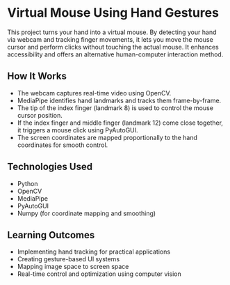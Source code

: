 # Virtual Mouse Using Hand Gestures

This project turns your hand into a virtual mouse. By detecting your hand via webcam and tracking finger movements, it lets you move the mouse cursor and perform clicks without touching the actual mouse. It enhances accessibility and offers an alternative human-computer interaction method.

## How It Works

- The webcam captures real-time video using OpenCV.
- MediaPipe identifies hand landmarks and tracks them frame-by-frame.
- The tip of the index finger (landmark 8) is used to control the mouse cursor position.
- If the index finger and middle finger (landmark 12) come close together, it triggers a mouse click using PyAutoGUI.
- The screen coordinates are mapped proportionally to the hand coordinates for smooth control.

## Technologies Used

- Python
- OpenCV
- MediaPipe
- PyAutoGUI
- Numpy (for coordinate mapping and smoothing)

## Learning Outcomes

- Implementing hand tracking for practical applications
- Creating gesture-based UI systems
- Mapping image space to screen space
- Real-time control and optimization using computer vision

